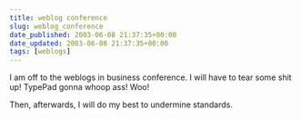 ```yaml
---
title: weblog conference
slug: weblog_conference
date_published: 2003-06-08 21:37:35+00:00
date_updated: 2003-06-08 21:37:35+00:00
tags: [weblogs]
---
```

I am off to the weblogs in business conference. I will have to tear some shit up! TypePad gonna whoop ass! Woo!

Then, afterwards, I will do my best to undermine standards.
